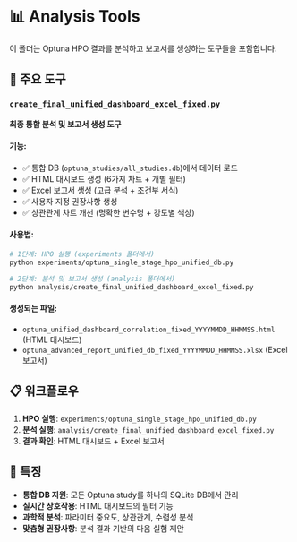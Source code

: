 # 📊 Analysis Tools

이 폴더는 Optuna HPO 결과를 분석하고 보고서를 생성하는 도구들을 포함합니다.

## 🚀 주요 도구

### `create_final_unified_dashboard_excel_fixed.py`
**최종 통합 분석 및 보고서 생성 도구**

#### 기능:
- ✅ 통합 DB (`optuna_studies/all_studies.db`)에서 데이터 로드
- ✅ HTML 대시보드 생성 (6가지 차트 + 개별 필터)
- ✅ Excel 보고서 생성 (고급 분석 + 조건부 서식)
- ✅ 사용자 지정 권장사항 생성
- ✅ 상관관계 차트 개선 (명확한 변수명 + 강도별 색상)

#### 사용법:
```bash
# 1단계: HPO 실행 (experiments 폴더에서)
python experiments/optuna_single_stage_hpo_unified_db.py

# 2단계: 분석 및 보고서 생성 (analysis 폴더에서)
python analysis/create_final_unified_dashboard_excel_fixed.py
```

#### 생성되는 파일:
- `optuna_unified_dashboard_correlation_fixed_YYYYMMDD_HHMMSS.html` (HTML 대시보드)
- `optuna_advanced_report_unified_db_fixed_YYYYMMDD_HHMMSS.xlsx` (Excel 보고서)

## 📋 워크플로우

1. **HPO 실행**: `experiments/optuna_single_stage_hpo_unified_db.py`
2. **분석 실행**: `analysis/create_final_unified_dashboard_excel_fixed.py`
3. **결과 확인**: HTML 대시보드 + Excel 보고서

## 🎯 특징

- **통합 DB 지원**: 모든 Optuna study를 하나의 SQLite DB에서 관리
- **실시간 상호작용**: HTML 대시보드의 필터 기능
- **과학적 분석**: 파라미터 중요도, 상관관계, 수렴성 분석
- **맞춤형 권장사항**: 분석 결과 기반의 다음 실험 제안 